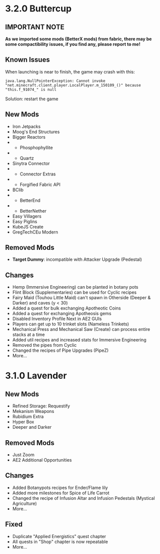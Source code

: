 # 3.2.0 Buttercup
## IMPORTANT NOTE
**As we imported some mods (BetterX mods) from fabric, there may be some compactibility issues, if you find any, please report to me!**

## Known Issues
When launching is near to finish, the game may crash with this:
```
java.lang.NullPointerException: Cannot invoke "net.minecraft.client.player.LocalPlayer.m_150109_()" because "this.f_91074_" is null
```
Solution: restart the game

## New Mods
- Iron Jetpacks
- Moog's End Structures
- Bigger Reactors
- - Phosphophyllite
- - Quartz
- Sinytra Connector
- - Connector Extras
- - Forgified Fabric API
- BClib
- - BetterEnd
- - BetterNether
- Easy Villagers
- Easy Piglins
- KubeJS Create
- GregTechCEu Modern

## Removed Mods
- **Target Dummy**: incompatible with Attacker Upgrade (Pedestal)

## Changes
- Hemp (Immersive Engineering) can be planted in botany pots
- Flint Block (Supplementaries) can be used for Cyclic recipes
- Fairy Maid (Touhou Little Maid) can't spawn in Otherside (Deeper & Darker) and caves (y < 30)
- Added a quest for bulk exchanging Apotheotic Coins
- Added a quest for exchanging Apotheosis gems
- Disabled Inventory Profile Next in AE2 GUIs
- Players can get up to 10 trinket slots (Nameless Trinkets)
- Mechanical Press and Mechanical Saw (Create) can process entire stacks at a time
- Added util recipes and increased stats for Immersive Engineering
- Removed the pipes from Cyclic
- Changed the recipes of Pipe Upgrades (PipeZ)
- More...

# 3.1.0 Lavender
## New Mods
- Refined Storage: Requestify
- Mekanism Weapons
- Rubidium Extra
- Hyper Box
- Deeper and Darker

## Removed Mods
- Just Zoom
- AE2 Additional Opportunities

## Changes
- Added Botanypots recipes for Ender/Flame lily
- Added more milestones for Spice of Life Carrot
- Changed the recipe of Infusion Altar and Infusion Pedestals (Mystical Agriculture)
- More...

## Fixed
- Duplicate "Applied Energistics" quest chapter
- All quests in "Shop" chapter is now repeatable
- More...